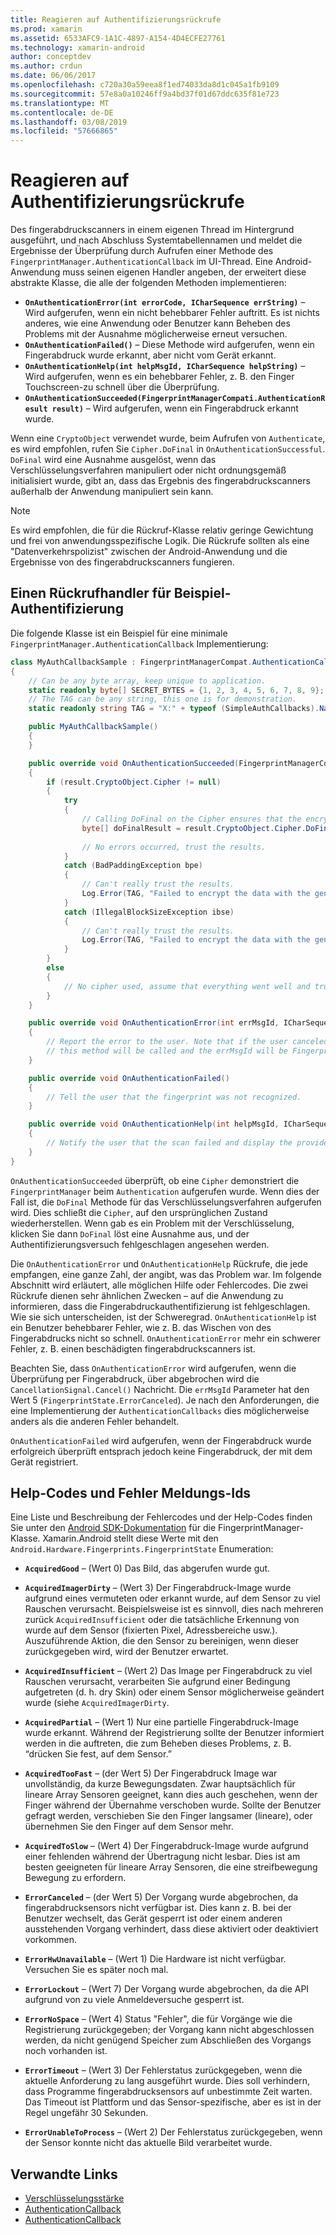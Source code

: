 ```yaml
---
title: Reagieren auf Authentifizierungsrückrufe
ms.prod: xamarin
ms.assetid: 6533AFC9-1A1C-4897-A154-4D4ECFE27761
ms.technology: xamarin-android
author: conceptdev
ms.author: crdun
ms.date: 06/06/2017
ms.openlocfilehash: c720a30a59eea8f1ed74033da8d1c045a1fb9109
ms.sourcegitcommit: 57e8a0a10246ff9a4bd37f01d67ddc635f81e723
ms.translationtype: MT
ms.contentlocale: de-DE
ms.lasthandoff: 03/08/2019
ms.locfileid: "57666865"
---
```

# <a name="responding-to-authentication-callbacks"></a>Reagieren auf Authentifizierungsrückrufe

Des fingerabdruckscanners in einem eigenen Thread im Hintergrund ausgeführt, und nach Abschluss Systemtabellennamen und meldet die Ergebnisse der Überprüfung durch Aufrufen einer Methode des `FingerprintManager.AuthenticationCallback` im UI-Thread. Eine Android-Anwendung muss seinen eigenen Handler angeben, der erweitert diese abstrakte Klasse, die alle der folgenden Methoden implementieren:

* **`OnAuthenticationError(int errorCode, ICharSequence errString)`** &ndash; Wird aufgerufen, wenn ein nicht behebbarer Fehler auftritt. Es ist nichts anderes, wie eine Anwendung oder Benutzer kann Beheben des Problems mit der Ausnahme möglicherweise erneut versuchen.
* **`OnAuthenticationFailed()`** &ndash; Diese Methode wird aufgerufen, wenn ein Fingerabdruck wurde erkannt, aber nicht vom Gerät erkannt.
* **`OnAuthenticationHelp(int helpMsgId, ICharSequence helpString)`** &ndash; Wird aufgerufen, wenn es ein behebbarer Fehler, z. B. den Finger Touchscreen-zu schnell über die Überprüfung.
* **`OnAuthenticationSucceeded(FingerprintManagerCompati.AuthenticationResult result)`** &ndash; Wird aufgerufen, wenn ein Fingerabdruck erkannt wurde.

Wenn eine `CryptoObject` verwendet wurde, beim Aufrufen von `Authenticate`, es wird empfohlen, rufen Sie `Cipher.DoFinal` in `OnAuthenticationSuccessful`.
`DoFinal` wird eine Ausnahme ausgelöst, wenn das Verschlüsselungsverfahren manipuliert oder nicht ordnungsgemäß initialisiert wurde, gibt an, dass das Ergebnis des fingerabdruckscanners außerhalb der Anwendung manipuliert sein kann.


> [!NOTE]
> Es wird empfohlen, die für die Rückruf-Klasse relativ geringe Gewichtung und frei von anwendungsspezifische Logik. Die Rückrufe sollten als eine "Datenverkehrspolizist" zwischen der Android-Anwendung und die Ergebnisse von des fingerabdruckscanners fungieren.

## <a name="a-sample-authentication-callback-handler"></a>Einen Rückrufhandler für Beispiel-Authentifizierung

Die folgende Klasse ist ein Beispiel für eine minimale `FingerprintManager.AuthenticationCallback` Implementierung: 

```csharp
class MyAuthCallbackSample : FingerprintManagerCompat.AuthenticationCallback
{
    // Can be any byte array, keep unique to application.
    static readonly byte[] SECRET_BYTES = {1, 2, 3, 4, 5, 6, 7, 8, 9};
    // The TAG can be any string, this one is for demonstration.
    static readonly string TAG = "X:" + typeof (SimpleAuthCallbacks).Name;

    public MyAuthCallbackSample()
    {
    }

    public override void OnAuthenticationSucceeded(FingerprintManagerCompat.AuthenticationResult result)
    {
        if (result.CryptoObject.Cipher != null) 
        {
            try
            {
                // Calling DoFinal on the Cipher ensures that the encryption worked.
                byte[] doFinalResult = result.CryptoObject.Cipher.DoFinal(SECRET_BYTES);
    
                // No errors occurred, trust the results.              
            }
            catch (BadPaddingException bpe)
            {
                // Can't really trust the results.
                Log.Error(TAG, "Failed to encrypt the data with the generated key." + bpe);
            }
            catch (IllegalBlockSizeException ibse)
            {
                // Can't really trust the results.
                Log.Error(TAG, "Failed to encrypt the data with the generated key." + ibse);
            }
        }
        else
        {
            // No cipher used, assume that everything went well and trust the results.
        }
    }

    public override void OnAuthenticationError(int errMsgId, ICharSequence errString)
    {
        // Report the error to the user. Note that if the user canceled the scan,
        // this method will be called and the errMsgId will be FingerprintState.ErrorCanceled.
    }

    public override void OnAuthenticationFailed()
    {
        // Tell the user that the fingerprint was not recognized.
    }

    public override void OnAuthenticationHelp(int helpMsgId, ICharSequence helpString)
    {
        // Notify the user that the scan failed and display the provided hint.
    }
}
```

`OnAuthenticationSucceeded` überprüft, ob eine `Cipher` demonstriert die `FingerprintManager` beim `Authentication` aufgerufen wurde. Wenn dies der Fall ist, die `DoFinal` Methode für das Verschlüsselungsverfahren aufgerufen wird. Dies schließt die `Cipher`, auf den ursprünglichen Zustand wiederherstellen. Wenn gab es ein Problem mit der Verschlüsselung, klicken Sie dann `DoFinal` löst eine Ausnahme aus, und der Authentifizierungsversuch fehlgeschlagen angesehen werden.

Die `OnAuthenticationError` und `OnAuthenticationHelp` Rückrufe, die jede empfangen, eine ganze Zahl, der angibt, was das Problem war. Im folgende Abschnitt wird erläutert, alle möglichen Hilfe oder Fehlercodes. Die zwei Rückrufe dienen sehr ähnlichen Zwecken &ndash; auf die Anwendung zu informieren, dass die Fingerabdruckauthentifizierung ist fehlgeschlagen. Wie sie sich unterscheiden, ist der Schweregrad. `OnAuthenticationHelp` ist ein Benutzer behebbarer Fehler, wie z. B. das Wischen von des Fingerabdrucks nicht so schnell. `OnAuthenticationError` mehr ein schwerer Fehler, z. B. einen beschädigten fingerabdruckscanners ist.

Beachten Sie, dass `OnAuthenticationError` wird aufgerufen, wenn die Überprüfung per Fingerabdruck, über abgebrochen wird die `CancellationSignal.Cancel()` Nachricht. Die `errMsgId` Parameter hat den Wert 5 (`FingerprintState.ErrorCanceled`). Je nach den Anforderungen, die eine Implementierung der `AuthenticationCallbacks` dies möglicherweise anders als die anderen Fehler behandelt. 

`OnAuthenticationFailed` wird aufgerufen, wenn der Fingerabdruck wurde erfolgreich überprüft entsprach jedoch keine Fingerabdruck, der mit dem Gerät registriert. 

## <a name="help-codes-and-error-message-ids"></a>Help-Codes und Fehler Meldungs-Ids 

Eine Liste und Beschreibung der Fehlercodes und der Help-Codes finden Sie unter den [Android SDK-Dokumentation](https://developer.android.com/reference/android/hardware/fingerprint/FingerprintManager.html#FINGERPRINT_ACQUIRED_GOOD) für die FingerprintManager-Klasse. Xamarin.Android stellt diese Werte mit den `Android.Hardware.Fingerprints.FingerprintState` Enumeration:


-   **`AcquiredGood`** &ndash; (Wert 0) Das Bild, das abgerufen wurde gut.


-   **`AcquiredImagerDirty`** &ndash; (Wert 3) Der Fingerabdruck-Image wurde aufgrund eines vermuteten oder erkannt wurde, auf dem Sensor zu viel Rauschen verursacht. Beispielsweise ist es sinnvoll, dies nach mehreren zurück `AcquiredInsufficient` oder die tatsächliche Erkennung von wurde auf dem Sensor (fixierten Pixel, Adressbereiche usw.). Auszuführende Aktion, die den Sensor zu bereinigen, wenn dieser zurückgegeben wird, wird der Benutzer erwartet.


-   **`AcquiredInsufficient`** &ndash; (Wert 2) Das Image per Fingerabdruck zu viel Rauschen verursacht, verarbeiten Sie aufgrund einer Bedingung aufgetreten (d. h. dry Skin) oder einem Sensor möglicherweise geändert wurde (siehe `AcquiredImagerDirty`.



-   **`AcquiredPartial`** &ndash; (Wert 1) Nur eine partielle Fingerabdruck-Image wurde erkannt. Während der Registrierung sollte der Benutzer informiert werden in die auftreten, die zum Beheben dieses Problems, z. B. &ldquo;drücken Sie fest, auf dem Sensor.&rdquo;



-   **`AcquiredTooFast`** &ndash; (der Wert 5) Der Fingerabdruck Image war unvollständig, da kurze Bewegungsdaten. Zwar hauptsächlich für lineare Array Sensoren geeignet, kann dies auch geschehen, wenn der Finger während der Übernahme verschoben wurde. Sollte der Benutzer gefragt werden, verschieben Sie den Finger langsamer (lineare), oder übernehmen Sie den Finger auf dem Sensor mehr.




-   **`AcquiredToSlow`** &ndash; (Wert 4) Der Fingerabdruck-Image wurde aufgrund einer fehlenden während der Übertragung nicht lesbar. Dies ist am besten geeigneten für lineare Array Sensoren, die eine streifbewegung Bewegung zu erfordern.



-   **`ErrorCanceled`** &ndash; (der Wert 5) Der Vorgang wurde abgebrochen, da fingerabdrucksensors nicht verfügbar ist. Dies kann z. B. bei der Benutzer wechselt, das Gerät gesperrt ist oder einem anderen ausstehenden Vorgang verhindert, dass diese aktiviert oder deaktiviert vorkommen.



-   **`ErrorHwUnavailable`** &ndash; (Wert 1) Die Hardware ist nicht verfügbar. Versuchen Sie es später noch mal.




-   **`ErrorLockout`** &ndash; (Wert 7) Der Vorgang wurde abgebrochen, da die API aufgrund von zu viele Anmeldeversuche gesperrt ist.




-   **`ErrorNoSpace`** &ndash; (Wert 4) Status "Fehler", die für Vorgänge wie die Registrierung zurückgegeben; der Vorgang kann nicht abgeschlossen werden, da nicht genügend Speicher zum Abschließen des Vorgangs noch vorhanden ist.



-   **`ErrorTimeout`** &ndash; (Wert 3) Der Fehlerstatus zurückgegeben, wenn die aktuelle Anforderung zu lang ausgeführt wurde. Dies soll verhindern, dass Programme fingerabdrucksensors auf unbestimmte Zeit warten. Das Timeout ist Plattform und das Sensor-spezifische, aber es ist in der Regel ungefähr 30 Sekunden.



-   **`ErrorUnableToProcess`** &ndash; (Wert 2) Der Fehlerstatus zurückgegeben, wenn der Sensor konnte nicht das aktuelle Bild verarbeitet wurde.



## <a name="related-links"></a>Verwandte Links

- [Verschlüsselungsstärke](https://docs.oracle.com/javase/7/docs/api/javax/crypto/Cipher.html)
- [AuthenticationCallback](https://developer.android.com/reference/android/hardware/fingerprint/FingerprintManager.AuthenticationCallback.html)
- [AuthenticationCallback](https://developer.android.com/reference/android/support/v4/hardware/fingerprint/FingerprintManagerCompat.AuthenticationCallback.html)
